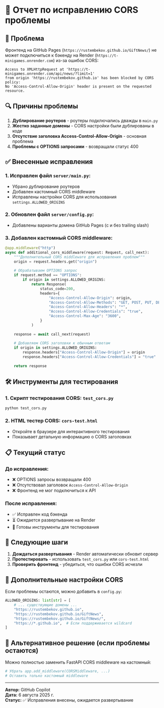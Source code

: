 # 🔧 Отчет по исправлению CORS проблемы

## 🚨 Проблема
Фронтенд на GitHub Pages (`https://rustembekov.github.io/GiftNews/`) не может подключиться к бэкенду на Render (`https://t-minigames.onrender.com`) из-за ошибок CORS:

```
Access to XMLHttpRequest at 'https://t-minigames.onrender.com/api/news/?limit=1' 
from origin 'https://rustembekov.github.io' has been blocked by CORS policy: 
No 'Access-Control-Allow-Origin' header is present on the requested resource.
```

## 🔍 Причины проблемы

1. **Дублирование роутеров** - роутеры подключались дважды в `main.py`
2. **Жестко заданные домены** - CORS настройки были дублированы в коде
3. **Отсутствие заголовка Access-Control-Allow-Origin** - основная проблема
4. **Проблемы с OPTIONS запросами** - возвращали статус 400

## ✅ Внесенные исправления

### 1. Исправлен файл `server/main.py`:

- Убрано дублирование роутеров
- Добавлен кастомный CORS middleware
- Исправлены настройки CORS для использования `settings.ALLOWED_ORIGINS`

### 2. Обновлен файл `server/config.py`:

- Добавлены варианты домена GitHub Pages (с и без trailing slash)

### 3. Добавлен кастомный CORS middleware:

```python
@app.middleware("http")
async def additional_cors_middleware(request: Request, call_next):
    """Дополнительный CORS middleware для исправления проблем"""
    origin = request.headers.get("origin")
    
    # Обрабатываем OPTIONS запрос
    if request.method == "OPTIONS":
        if origin in settings.ALLOWED_ORIGINS:
            return Response(
                status_code=200,
                headers={
                    "Access-Control-Allow-Origin": origin,
                    "Access-Control-Allow-Methods": "GET, POST, PUT, DELETE, OPTIONS",
                    "Access-Control-Allow-Headers": "*",
                    "Access-Control-Allow-Credentials": "true",
                    "Access-Control-Max-Age": "3600",
                }
            )
    
    response = await call_next(request)
    
    # Добавляем CORS заголовки к обычным ответам
    if origin in settings.ALLOWED_ORIGINS:
        response.headers["Access-Control-Allow-Origin"] = origin
        response.headers["Access-Control-Allow-Credentials"] = "true"
    
    return response
```

## 🛠️ Инструменты для тестирования

### 1. Скрипт тестирования CORS: `test_cors.py`
```bash
python test_cors.py
```

### 2. HTML тестер CORS: `cors-test.html`
- Откройте в браузере для интерактивного тестирования
- Показывает детальную информацию о CORS заголовках

## 📋 Текущий статус

### До исправления:
- ❌ OPTIONS запросы возвращали 400
- ❌ Отсутствовал заголовок `Access-Control-Allow-Origin`
- ❌ Фронтенд не мог подключиться к API

### После исправления:
- ✅ Исправлен код бэкенда
- ⏳ Ожидается развертывание на Render
- 📝 Готовы инструменты для тестирования

## 🚀 Следующие шаги

1. **Дождаться развертывания** - Render автоматически обновит сервер
2. **Протестировать** - использовать `test_cors.py` или `cors-test.html`
3. **Проверить фронтенд** - убедиться, что ошибки CORS исчезли

## 📝 Дополнительные настройки CORS

Если проблемы остаются, можно добавить в `config.py`:

```python
ALLOWED_ORIGINS: list[str] = [
    # ... существующие домены ...
    "https://rustembekov.github.io",
    "https://rustembekov.github.io/GiftNews",
    "https://rustembekov.github.io/GiftNews/",
    "https://*.github.io",  # Если поддерживается wildcard
]
```

## 🔧 Альтернативное решение (если проблемы остаются)

Можно полностью заменить FastAPI CORS middleware на кастомный:

```python
# Убрать app.add_middleware(CORSMiddleware, ...)
# Оставить только кастомный middleware
```

---

**Автор:** GitHub Copilot  
**Дата:** 6 августа 2025 г.  
**Статус:** ✅ Исправления внесены, ожидается развертывание
